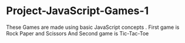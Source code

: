 # Project-JavaScript-Games-1
These Games are made using basic JavaScript concepts . First game is Rock Paper and Scissors And Second game is Tic-Tac-Toe
